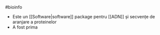 #bioinfo 
- Este un [[Software|software]] package pentru [[ADN]] și secvențe de aranjare a proteinelor
- A fost prima 